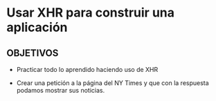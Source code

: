 # Usar XHR para construir una aplicación

## OBJETIVOS

- Practicar todo lo aprendido haciendo uso de XHR

- Crear una petición a la página del NY Times y que con la respuesta podamos mostrar sus noticias.


